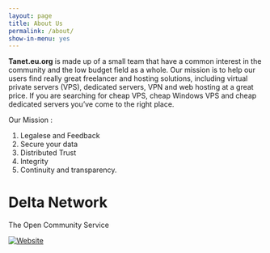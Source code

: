 ```yaml
---
layout: page
title: About Us
permalink: /about/
show-in-menu: yes
---
```


**Tanet.eu.org** is made up of a small team that have a common interest in the community and the low budget field as a whole. Our mission is to help our users find really great freelancer and hosting solutions, including virtual private servers (VPS), dedicated servers, VPN and web hosting at a great price. If you are searching for cheap VPS, cheap Windows VPS and cheap dedicated servers you’ve come to the right place. 

Our Mission :

1. Legalese and Feedback
2. Secure your data
3. Distributed Trust
4. Integrity
5. Continuity and transparency.

# Delta Network
The Open Community Service

[![Website](https://img.shields.io/website/https/tanet.eu.org.svg?down_message=tanet.eu.org%20is%20Offline&style=for-the-badge&up_message=tanet.eu.org%20is%20Online)](https://tanet.eu.org/)